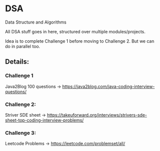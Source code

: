 # DSA
Data Structure and Algorithms

All DSA stuff goes in here, structured over multiple modules/projects.

Idea is to complete Challenge 1 before moving to Challenge 2. But we can do in parallel too.

## Details:
### Challenge 1

Java2Blog 100 questions -> https://java2blog.com/java-coding-interview-questions/

### Challenge 2: 
Striver SDE sheet       -> https://takeuforward.org/interviews/strivers-sde-sheet-top-coding-interview-problems/

### Challenge 3: 
Leetcode Problems       -> https://leetcode.com/problemset/all/
